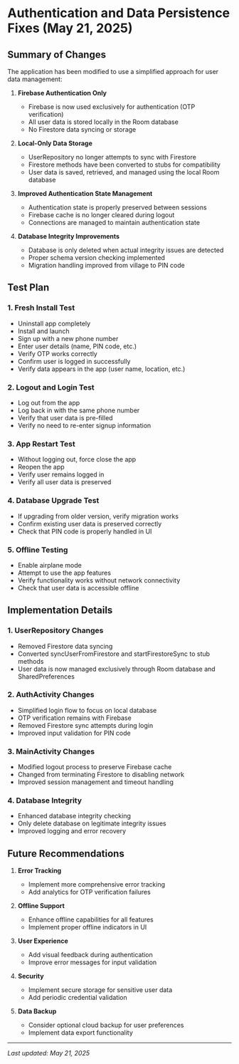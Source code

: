 # Authentication and Data Persistence Fixes (May 21, 2025)

## Summary of Changes

The application has been modified to use a simplified approach for user data management:

1. **Firebase Authentication Only**
   - Firebase is now used exclusively for authentication (OTP verification)
   - All user data is stored locally in the Room database
   - No Firestore data syncing or storage

2. **Local-Only Data Storage**
   - UserRepository no longer attempts to sync with Firestore
   - Firestore methods have been converted to stubs for compatibility
   - User data is saved, retrieved, and managed using the local Room database

3. **Improved Authentication State Management**
   - Authentication state is properly preserved between sessions
   - Firebase cache is no longer cleared during logout
   - Connections are managed to maintain authentication state

4. **Database Integrity Improvements**
   - Database is only deleted when actual integrity issues are detected
   - Proper schema version checking implemented
   - Migration handling improved from village to PIN code

## Test Plan

### 1. Fresh Install Test
- Uninstall app completely
- Install and launch
- Sign up with a new phone number
- Enter user details (name, PIN code, etc.)
- Verify OTP works correctly
- Confirm user is logged in successfully
- Verify data appears in the app (user name, location, etc.)

### 2. Logout and Login Test
- Log out from the app
- Log back in with the same phone number
- Verify that user data is pre-filled
- Verify no need to re-enter signup information

### 3. App Restart Test
- Without logging out, force close the app
- Reopen the app
- Verify user remains logged in
- Verify all user data is preserved

### 4. Database Upgrade Test
- If upgrading from older version, verify migration works
- Confirm existing user data is preserved correctly
- Check that PIN code is properly handled in UI

### 5. Offline Testing
- Enable airplane mode
- Attempt to use the app features
- Verify functionality works without network connectivity
- Check that user data is accessible offline

## Implementation Details

### 1. UserRepository Changes
- Removed Firestore data syncing
- Converted syncUserFromFirestore and startFirestoreSync to stub methods
- User data is now managed exclusively through Room database and SharedPreferences

### 2. AuthActivity Changes
- Simplified login flow to focus on local database
- OTP verification remains with Firebase
- Removed Firestore sync attempts during login
- Improved input validation for PIN code

### 3. MainActivity Changes
- Modified logout process to preserve Firebase cache
- Changed from terminating Firestore to disabling network
- Improved session management and timeout handling

### 4. Database Integrity
- Enhanced database integrity checking
- Only delete database on legitimate integrity issues
- Improved logging and error recovery

## Future Recommendations

1. **Error Tracking**
   - Implement more comprehensive error tracking
   - Add analytics for OTP verification failures

2. **Offline Support**
   - Enhance offline capabilities for all features
   - Implement proper offline indicators in UI

3. **User Experience**
   - Add visual feedback during authentication
   - Improve error messages for input validation

4. **Security**
   - Implement secure storage for sensitive user data
   - Add periodic credential validation

5. **Data Backup**
   - Consider optional cloud backup for user preferences
   - Implement data export functionality

---
*Last updated: May 21, 2025*